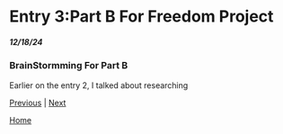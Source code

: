 # Entry 3:Part B For Freedom Project
##### 12/18/24

### BrainStormming For Part B
Earlier on the entry 2, I talked about researching 


[Previous](entry02.md) | [Next](entry04.md)

[Home](../README.md)
